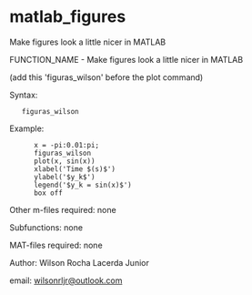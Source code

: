 # matlab_figures
Make figures look a little nicer in MATLAB


FUNCTION_NAME - Make figures look a little nicer in MATLAB

(add this 'figuras_wilson' before the plot command)

Syntax:   
          
       figuras_wilson

Example: 
          
          
          x = -pi:0.01:pi;     
          figuras_wilson
          plot(x, sin(x))
          xlabel('Time $(s)$')
          ylabel('$y_k$')
          legend('$y_k = sin(x)$')
          box off

Other m-files required: none

Subfunctions: none

MAT-files required: none

Author: Wilson Rocha Lacerda Junior

email: wilsonrljr@outlook.com
